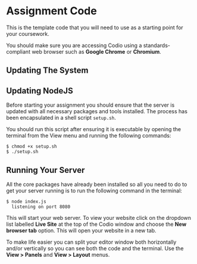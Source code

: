 
# Assignment Code

This is the template code that you will need to use as a starting point for your coursework.

You should make sure you are accessing Codio using a standards-compliant web browser such as **Google Chrome** or **Chromium**.

## Updating The System


## Updating NodeJS

Before starting your assignment you should ensure that the server is updated with all necessary packages and tools installed. The process has been encapsulated in a shell script `setup.sh`.

You should run this script after ensuring it is executable by opening the terminal from the View menu and running the following commands:

```shell
$ chmod +x setup.sh
$ ./setup.sh
```

## Running Your Server

All the core packages have already been installed so all you need to do to get your server running is to run the following command in the terminal:

```shell
$ node index.js
  listening on port 8080
```

This will start your web server. To view your website click on the dropdown list labelled **Live Site** at the top of the Codio window and choose the **New browser tab** option. This will open your website in a new tab.

To make life easier you can split your editor window both horizontally and/or vertically so you can see both the code and the terminal. Use the **View > Panels** and **View > Layout** menus.
